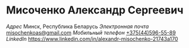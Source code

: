 # Мисоченко Александр Сергеевич
*Адрес*
Минск, Республика Беларусь
*Электронная почта*
[misochenkoas@gmail.com](mailto:misochenkoas@gmail.com)
*Мобильный телефон*
[+375(44)596-55-89](tel:+375445965589)
*LinkedIn*
https://www.linkedin.com/in/alexandr-misochenko-21743a170
